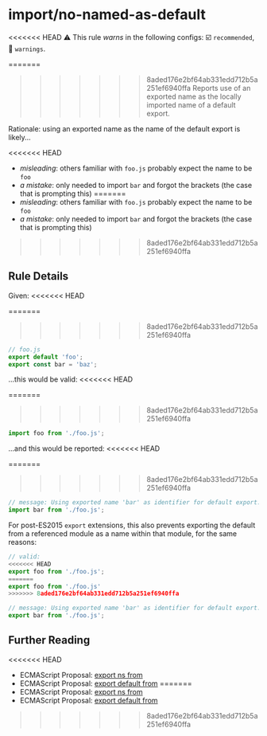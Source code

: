 # import/no-named-as-default

<<<<<<< HEAD
⚠️ This rule _warns_ in the following configs: ☑️ `recommended`, 🚸 `warnings`.

<!-- end auto-generated rule header -->

=======
>>>>>>> 8aded176e2bf64ab331edd712b5a251ef6940ffa
Reports use of an exported name as the locally imported name of a default export.

Rationale: using an exported name as the name of the default export is likely...

<<<<<<< HEAD
 - _misleading_: others familiar with `foo.js` probably expect the name to be `foo`
 - _a mistake_: only needed to import `bar` and forgot the brackets (the case that is prompting this)
=======
- *misleading*: others familiar with `foo.js` probably expect the name to be `foo`
- *a mistake*: only needed to import `bar` and forgot the brackets (the case that is prompting this)
>>>>>>> 8aded176e2bf64ab331edd712b5a251ef6940ffa

## Rule Details

Given:
<<<<<<< HEAD

=======
>>>>>>> 8aded176e2bf64ab331edd712b5a251ef6940ffa
```js
// foo.js
export default 'foo';
export const bar = 'baz';
```

...this would be valid:
<<<<<<< HEAD

=======
>>>>>>> 8aded176e2bf64ab331edd712b5a251ef6940ffa
```js
import foo from './foo.js';
```

...and this would be reported:
<<<<<<< HEAD

=======
>>>>>>> 8aded176e2bf64ab331edd712b5a251ef6940ffa
```js
// message: Using exported name 'bar' as identifier for default export.
import bar from './foo.js';
```

For post-ES2015 `export` extensions, this also prevents exporting the default from a referenced module as a name within that module, for the same reasons:

```js
// valid:
<<<<<<< HEAD
export foo from './foo.js';
=======
export foo from './foo.js'
>>>>>>> 8aded176e2bf64ab331edd712b5a251ef6940ffa

// message: Using exported name 'bar' as identifier for default export.
export bar from './foo.js';
```

## Further Reading

<<<<<<< HEAD
 - ECMAScript Proposal: [export ns from]
 - ECMAScript Proposal: [export default from]
=======
- ECMAScript Proposal: [export ns from]
- ECMAScript Proposal: [export default from]
>>>>>>> 8aded176e2bf64ab331edd712b5a251ef6940ffa

[export ns from]: https://github.com/leebyron/ecmascript-export-ns-from
[export default from]: https://github.com/leebyron/ecmascript-export-default-from
